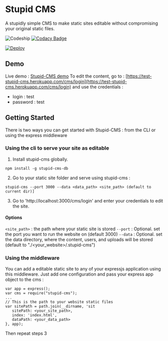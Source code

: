 # Stupid CMS
A stupidly simple CMS to make static sites editable without compromising your original static files.


![Codeship](https://codeship.com/projects/77c806e0-42bd-0134-297e-6295fca7620e/status?branch=master "Codeship")
[![Codacy Badge](https://api.codacy.com/project/badge/Grade/b5a95265fda942e6be4e5ec1ea94a044)](https://www.codacy.com/app/guillaume-jacquart/stupid-cms-db?utm_source=github.com&amp;utm_medium=referral&amp;utm_content=guillaumejacquart/stupid-cms-db&amp;utm_campaign=Badge_Grade)

[![Deploy](https://www.herokucdn.com/deploy/button.svg)](https://heroku.com/deploy)



## Demo
Live demo : [Stupid-CMS demo](https://test-stupid-cms.herokuapp.com/)
To edit the content, go to : [https://test-stupid-cms.herokuapp.com/cms/login](https://test-stupid-cms.herokuapp.com/cms/login) and use the credentials :
* login : test
* password : test

## Getting Started
There is two ways you can get started with Stupid-CMS : from the CLI or using the express middleware

### Using the cli to serve your site as editable
1) Install stupid-cms globally. 

```
npm install -g stupid-cms-db
```

2) Go to your static site folder and serve using stupid-cms : 

```
stupid-cms --port 3000 --data <data_path> <site_path> (default to current dir)]
```

3) Go to 'http://localhost:3000/cms/login' and enter your credentials to edit the site.

#### Options
```<site_path>``` : the path where your static site is stored
```--port``` : Optional. set the port you want to run the website on (default 3000)
```--data``` : Optional. set the data directory, where the content, users, and uploads will be stored (default to "./<your_website>/.stupid-cms")

### Using the middleware
You can add a editable static site to any of your expressjs application using this middleware. Just add one configuration and pass your express app object to the cms :
 ```
var app = express();
var cms = require("stupid-cms");
...
// This is the path to your website static files
var sitePath = path.join(__dirname, 'sit
	sitePath: <your_site_path>,
	index: 'index.html',
	dataPath: <your_data_path>
}, app);
```

Then repeat steps 3
